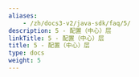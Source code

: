 ```yaml
---
aliases:
    - /zh/docs3-v2/java-sdk/faq/5/
description: 5 - 配置（中心）层
linkTitle: 5 - 配置（中心）层
title: 5 - 配置（中心）层
type: docs
weight: 5
---
```

